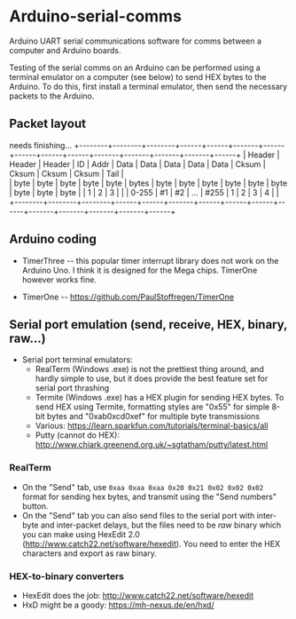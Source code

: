 # Arduino-serial-comms
Arduino UART serial communications software for comms between a computer and Arduino boards.

Testing of the serial comms on an Arduino can be performed using a terminal emulator on a computer (see below) to send HEX bytes to the Arduino. To do this, first install a terminal emulator, then send the necessary packets to the Arduino.

## Packet layout

needs finishing...
+--------+--------+--------+------+------+-------+------+------+------+------+-------+-------+-------+-------+------+
| Header | Header | Header |  ID  | Addr | Data  | Data | Data | Data | Data | Cksum | Cksum | Cksum | Cksum | Tail |  
|  byte  |  byte  |  byte  | byte | byte | bytes | byte | byte | byte | byte | byte  | byte  | byte  | byte  | byte |
|   1    |   2    |   3    |      |      | 0-255 |  #1  |  #2  |  ... | #255 |   1   |   2   |   3   |   4   |      |
+--------+--------+--------+------+------+-------+------+------+------+------+-------+-------+-------+-------+------+

## Arduino coding

- TimerThree -- this popular timer interrupt library does not work on the Arduino Uno.  I think it is designed for the Mega chips. TimerOne however works fine.

- TimerOne -- https://github.com/PaulStoffregen/TimerOne

## Serial port emulation (send, receive, HEX, binary, raw...)

- Serial port terminal emulators:
  - RealTerm (Windows .exe) is not the prettiest thing around, and hardly simple to use, but it does provide the best feature set for serial port thrashing
  - Termite (Windows .exe) has a HEX plugin for sending HEX bytes. To send HEX using Termite, formatting styles are "0x55" for simple 8-bit bytes and "0xab0xcd0xef" for multiple byte transmissions
  - Various: https://learn.sparkfun.com/tutorials/terminal-basics/all
  - Putty (cannot do HEX): http://www.chiark.greenend.org.uk/~sgtatham/putty/latest.html

### RealTerm

- On the "Send" tab, use `0xaa 0xaa 0xaa 0x20 0x21 0x02 0x02 0x02` format for sending hex bytes, and transmit using the "Send numbers" button.
- On the "Send" tab you can also send files to the serial port with inter-byte and inter-packet delays, but the files need to be *raw* binary which you can make using HexEdit 2.0 (http://www.catch22.net/software/hexedit). You need to enter the HEX characters and export as raw binary.

### HEX-to-binary converters

- HexEdit does the job: http://www.catch22.net/software/hexedit
- HxD might be a goody: https://mh-nexus.de/en/hxd/
